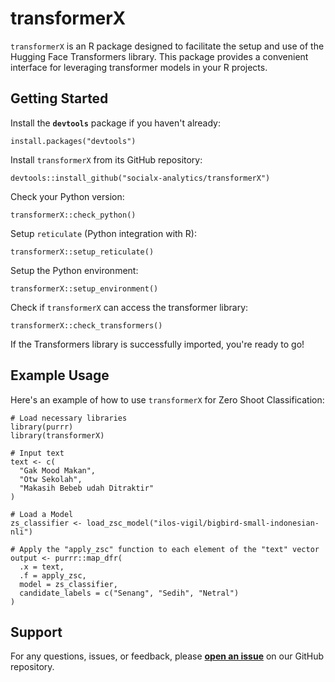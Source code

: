 # transformerX

`transformerX` is an R package designed to facilitate the setup and use of the Hugging Face Transformers library. This package provides a convenient interface for leveraging transformer models in your R projects.

## Getting Started

Install the **`devtools`** package if you haven't already:

```{r}
install.packages("devtools")
```

Install `transformerX` from its GitHub repository:

```{r}
devtools::install_github("socialx-analytics/transformerX")
```

Check your Python version:

```{r}
transformerX::check_python()
```

Setup `reticulate` (Python integration with R):

```{r}
transformerX::setup_reticulate()
```

Setup the Python environment:

```{r}
transformerX::setup_environment()
```

Check if `transformerX` can access the transformer library:

```{r}
transformerX::check_transformers()
```

If the Transformers library is successfully imported, you're ready to go!

## Example Usage

Here's an example of how to use `transformerX` for Zero Shoot Classification:

```{r}
# Load necessary libraries
library(purrr) 
library(transformerX)  

# Input text
text <- c(
  "Gak Mood Makan",
  "Otw Sekolah", 
  "Makasih Bebeb udah Ditraktir"
)

# Load a Model
zs_classifier <- load_zsc_model("ilos-vigil/bigbird-small-indonesian-nli")

# Apply the "apply_zsc" function to each element of the "text" vector
output <- purrr::map_dfr(
  .x = text,
  .f = apply_zsc,
  model = zs_classifier,
  candidate_labels = c("Senang", "Sedih", "Netral")
)
```

## **Support**

For any questions, issues, or feedback, please [**open an issue**](https://github.com/socialx-analytics/transformerX/issues) on our GitHub repository.
